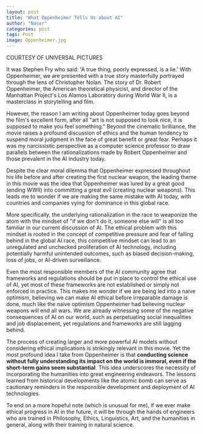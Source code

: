 ```yaml
---
layout: post
title: "What Oppenheimer Tells Us about AI"
author: "Naser"
categories: post
tags: Post
image: Oppenheimer.jpg
---
```

COURTESY OF UNIVERSAL PICTURES

  

It was Stephen Fry who said: 'A true thing, poorly expressed, is a lie.'  With Oppenheimer, we are presented with a true story masterfully portrayed through the lens of Christopher Nolan. The story of Dr. Robert Oppenheimer, the American theoretical physicist, and director of the Manhattan Project's Los Alamos Laboratory during World War II, is a masterclass in storytelling and film.


However, the reason I am writing about Oppenheimer today goes beyond the film's excellent form, after all "art is not supposed to look nice, it is supposed to make you feel something." Beyond the cinematic brilliance, the movie raises a profound discussion of ethics and the human tendency to suspend moral judgment in the face of great benefit or great fear.  Perhaps it was my narcissistic perspective as a computer science professor to draw parallels between the rationalizations made by Robert Oppenheimer and those prevalent in the AI industry today.


Despite the clear moral dilemma that Oppenheimer expressed throughout his life before and after creating the first nuclear weapon, the leading theme in this movie was the idea that Oppenheimer was lured by a great good (ending WWII) into committing a great evil (creating nuclear weapons). This leads me to wonder if we are making the same mistake with AI today, with countries and companies vying for dominance in this global race. 


More specifically, the underlying rationalization in the race to weaponize the atom with the mindset of "if we don't do it, someone else will" is all too familiar in our current discussion of AI. The ethical problem with this mindset is rooted in the concept of competitive pressure and fear of falling behind in the global AI race, this competitive mindset can lead to an unregulated and unchecked proliferation of AI technology, including potentially harmful unintended outcomes, such as biased decision-making, loss of jobs, or AI-driven surveillance.


Even the most responsible members of the AI community agree that frameworks and regulations should be put in place to control the ethical use of AI, yet most of these frameworks are not established or simply not enforced in practice. This makes me wonder if we are being led into a naive optimism, believing we can make AI ethical before irreparable damage is done, much like the naive optimism Oppenheimer had believing nuclear weapons will end all wars. We are already witnessing some of the negative consequences of AI on our world, such as perpetuating social inequalities and job displacement, yet regulations and frameworks are still lagging behind.


The process of creating larger and more powerful AI models without considering ethical implications is strikingly relevant in this movie.  Yet the most profound idea I take from Oppenheimer is that **conducting science without fully understanding its impact on the world is immoral, even if the short-term gains seem substantial**. This idea underscores the necessity of incorporating the humanities into great engineering endeavors. The lessons learned from historical developments like the atomic bomb can serve as cautionary reminders in the responsible development and deployment of AI technologies.


To end on a more hopeful note (which is unusual for me), if we ever make ethical progress in AI in the future, it will be through the hands of engineers who are trained in Philosophy, Ethics, Linguistics, Art, and the humanities in general, along with their training in natural science.
